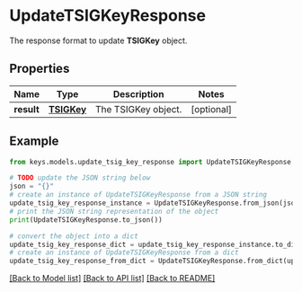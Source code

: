# UpdateTSIGKeyResponse

The response format to update __TSIGKey__ object.

## Properties

Name | Type | Description | Notes
------------ | ------------- | ------------- | -------------
**result** | [**TSIGKey**](TSIGKey.md) | The TSIGKey object. | [optional] 

## Example

```python
from keys.models.update_tsig_key_response import UpdateTSIGKeyResponse

# TODO update the JSON string below
json = "{}"
# create an instance of UpdateTSIGKeyResponse from a JSON string
update_tsig_key_response_instance = UpdateTSIGKeyResponse.from_json(json)
# print the JSON string representation of the object
print(UpdateTSIGKeyResponse.to_json())

# convert the object into a dict
update_tsig_key_response_dict = update_tsig_key_response_instance.to_dict()
# create an instance of UpdateTSIGKeyResponse from a dict
update_tsig_key_response_from_dict = UpdateTSIGKeyResponse.from_dict(update_tsig_key_response_dict)
```
[[Back to Model list]](../README.md#documentation-for-models) [[Back to API list]](../README.md#documentation-for-api-endpoints) [[Back to README]](../README.md)


